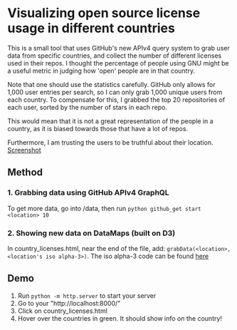 # Visualizing open source license usage in different countries
This is a small tool that uses GitHub's new APIv4 query system to grab user data from specific countries, and collect the number of different licenses used in their repos. I thought the percentage of people using GNU might be a useful metric in judging how 'open' people are in that country.

Note that one should use the statistics carefully. GitHub only allows for 1,000 user entries per search, so I can only grab 1,000 unique users from each country. To compensate for this, I grabbed the top 20 repositories of each user, sorted by the number of stars in each repo.

This would mean that it is not a great representation of the people in a country, as it is biased towards those that have a lot of repos.

Furthermore, I am trusting the users to be truthful about their location.
[Screenshot](sample.png)
## Method
### 1. Grabbing data using GitHub APIv4 GraphQL
To get more data, go into /data, then run `python github_get start <location> 10`
### 2. Showing new data on DataMaps (built on D3)
In country_licenses.html, near the end of the file, add: `grabData(<location>, <location's iso alpha-3>)`. The iso alpha-3 code can be found [here](https://en.wikipedia.org/wiki/ISO_3166-1_alpha-3)
## Demo
1. Run `python -m http.server` to start your server
2. Go to your "http://localhost:8000/"
3. Click on country_licenses.html
4. Hover over the countries in green. It should show info on the country!
